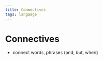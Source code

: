 ```yaml
---
title: Connectives
tags: language
---
```


# Connectives
- connect words, phrases (and, but, when)






